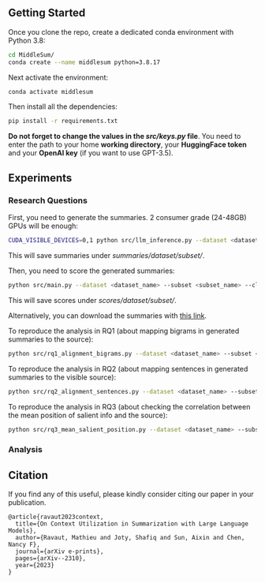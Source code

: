 ## Getting Started

Once you clone the repo, create a dedicated conda environment with Python 3.8: 
```bash
cd MiddleSum/
conda create --name middlesum python=3.8.17
```

Next activate the environment:
```bash
conda activate middlesum
```

Then install all the dependencies:
```bash
pip install -r requirements.txt
```

**Do not forget to change the values in the *src/keys.py* file**. 
You need to enter the path to your home **working directory**, your **HuggingFace token** and your **OpenAI key** (if you want to use GPT-3.5).

## Experiments

### Research Questions

First, you need to generate the summaries. 2 consumer grade (24-48GB) GPUs will be enough:
```bash
CUDA_VISIBLE_DEVICES=0,1 python src/llm_inference.py --dataset <dataset_name> --subset <subset_name> --clean_model_name <llm_name> 
```
This will save summaries under *summaries/dataset/subset/*.

Then, you need to score the generated summaries:
```bash
python src/main.py --dataset <dataset_name> --subset <subset_name> --clean_model_name <llm_name> --metric <metric_name>
```
This will save scores under *scores/dataset/subset/*.

Alternatively, you can download the summaries with [this link](https://drive.google.com/file/d/1jfzcMg1EJBNZ3VlTBbxM-TPc40OS6N4j/view?usp=sharing). 

To reproduce the analysis in RQ1 (about mapping bigrams in generated summaries to the source): 
```bash
python src/rq1_alignment_bigrams.py --dataset <dataset_name> --subset <subset_name> --clean_model_name <llm_name> 
```

To reproduce the analysis in RQ2 (about mapping sentences in generated summaries to the visible source): 
```bash
python src/rq2_alignment_sentences.py --dataset <dataset_name> --subset <subset_name> --clean_model_name <llm_name> 
```

To reproduce the analysis in RQ3 (about checking the correlation between the mean position of salient info and the source): 
```bash
python src/rq3_mean_salient_position.py --dataset <dataset_name> --subset <subset_name> --clean_model_name <llm_name> --metric <metric_name>
```

### Analysis

## Citation

If you find any of this useful, please kindly consider citing our paper in your publication.

```
@article{ravaut2023context,
  title={On Context Utilization in Summarization with Large Language Models},
  author={Ravaut, Mathieu and Joty, Shafiq and Sun, Aixin and Chen, Nancy F},
  journal={arXiv e-prints},
  pages={arXiv--2310},
  year={2023}
}
```

